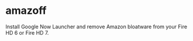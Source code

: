 # amazoff
Install Google Now Launcher and remove Amazon bloatware from your Fire HD 6 or Fire HD 7.
